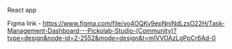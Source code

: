 React app

Figma link - https://www.figma.com/file/vo4OQKy9epNniNdLzsO22H/Task-Management-Dashboard---Pickolab-Studio-(Community)?type=design&node-id=2-2552&mode=design&t=mIVVOAzLgPpCr6Ad-0